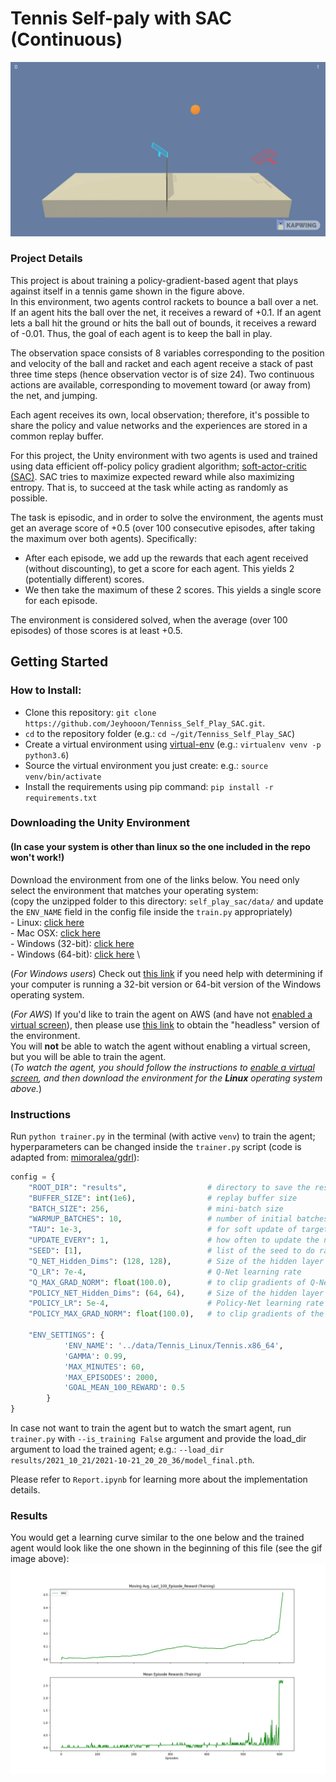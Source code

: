 [//]: # (Image References)
[image1]: images/trained_sac_self_play_tennis_agent.gif "Trained Agent"
[image2]: images/learning_curve.png "Learning Curve"

# Tennis Self-paly with SAC (Continuous)

![Trained Agent][image1]

### Project Details
This project is about training a policy-gradient-based agent that plays against itself in a tennis game shown in the figure above. \
In this environment, two agents control rackets to bounce a ball over a net. If an agent hits the ball over the net, it receives a reward of +0.1. 
If an agent lets a ball hit the ground or hits the ball out of bounds, it receives a reward of -0.01. Thus, the goal of each agent is to keep the ball in play.

The observation space consists of 8 variables corresponding to the position and velocity of the ball and racket 
and each agent receive a stack of past three time steps (hence observation vector is of size 24). Two continuous actions are available, corresponding to movement toward (or away from) the net, and jumping.

Each agent receives its own, local observation; therefore, it's possible to share the policy and value networks and the experiences are stored in a common replay buffer. 


For this project, the Unity environment with two agents is used and trained using data efficient off-policy policy gradient algorithm; [soft-actor-critic (SAC)](https://arxiv.org/abs/1801.01290). 
SAC tries to maximize expected reward while also maximizing entropy. That is, to succeed at the task while acting as randomly as possible.

The task is episodic, and in order to solve the environment, the agents must get an average score of +0.5 (over 100 consecutive episodes, after taking the maximum over both agents). Specifically:

* After each episode, we add up the rewards that each agent received (without discounting), to get a score for each agent. This yields 2 (potentially different) scores. 
* We then take the maximum of these 2 scores.
This yields a single score for each episode.

The environment is considered solved, when the average (over 100 episodes) of those scores is at least +0.5.
## Getting Started

### How to Install:
* Clone this repository: `git clone https://github.com/Jeyhooon/Tenniss_Self_Play_SAC.git`.  
* `cd` to the repository folder (e.g.: `cd ~/git/Tenniss_Self_Play_SAC`)
* Create a virtual environment using [virtual-env](https://docs.python.org/3/tutorial/venv.html#creating-virtual-environments) (e.g.: `virtualenv venv -p python3.6`)
* Source the virtual environment you just create: e.g.: `source venv/bin/activate`
* Install the requirements using pip command: `pip install -r requirements.txt`

### Downloading the Unity Environment
#### (In case your system is other than linux so the one included in the repo won't work!)
Download the environment from one of the links below.  You need only select the environment that matches your operating system:\
(copy the unzipped folder to this directory: `self_play_sac/data/` and update the `ENV_NAME` field in the config file inside the `train.py` appropriately)\
    - Linux: [click here](https://s3-us-west-1.amazonaws.com/udacity-drlnd/P3/Tennis/Tennis_Linux.zip) \
    - Mac OSX: [click here](https://s3-us-west-1.amazonaws.com/udacity-drlnd/P3/Tennis/Tennis.app.zip) \
    - Windows (32-bit): [click here](https://s3-us-west-1.amazonaws.com/udacity-drlnd/P3/Tennis/Tennis_Windows_x86.zip) \
    - Windows (64-bit): [click here](https://s3-us-west-1.amazonaws.com/udacity-drlnd/P3/Tennis/Tennis_Windows_x86_64.zip) \
    
(_For Windows users_) Check out [this link](https://support.microsoft.com/en-us/help/827218/how-to-determine-whether-a-computer-is-running-a-32-bit-version-or-64) if you need help with determining if your computer is running a 32-bit version or 64-bit version of the Windows operating system.

(_For AWS_) If you'd like to train the agent on AWS (and have not [enabled a virtual screen](https://github.com/Unity-Technologies/ml-agents/blob/master/docs/Training-on-Amazon-Web-Service.md)), 
then please use [this link](https://s3-us-west-1.amazonaws.com/udacity-drlnd/P3/Tennis/Tennis_Linux_NoVis.zip) to obtain the "headless" version of the environment.  
You will **not** be able to watch the agent without enabling a virtual screen, but you will be able to train the agent.  \
(_To watch the agent, you should follow the instructions to [enable a virtual screen](https://github.com/Unity-Technologies/ml-agents/blob/master/docs/Training-on-Amazon-Web-Service.md), and then download the environment for the **Linux** operating system above._)

### Instructions
Run `python trainer.py` in the terminal (with active `venv`) to train the agent; hyperparameters can be changed inside the `trainer.py` script (code is adapted from: [mimoralea/gdrl](https://github.com/mimoralea/gdrl)):
```Python
config = {
    "ROOT_DIR": "results",                  # directory to save the results
    "BUFFER_SIZE": int(1e6),                # replay buffer size
    "BATCH_SIZE": 256,                      # mini-batch size
    "WARMUP_BATCHES": 10,                   # number of initial batches to fill the buffer with
    "TAU": 1e-3,                            # for soft update of target parameters
    "UPDATE_EVERY": 1,                      # how often to update the network
    "SEED": [1],                            # list of the seed to do randomize each training
    "Q_NET_Hidden_Dims": (128, 128),        # Size of the hidden layer in Q-Net
    "Q_LR": 7e-4,                           # Q-Net learning rate
    "Q_MAX_GRAD_NORM": float(100.0),        # to clip gradients of Q-Net
    "POLICY_NET_Hidden_Dims": (64, 64),     # Size of the hidden layer in Policy-Net
    "POLICY_LR": 5e-4,                      # Policy-Net learning rate
    "POLICY_MAX_GRAD_NORM": float(100.0),   # to clip gradients of the Policy-Net

    "ENV_SETTINGS": {
            'ENV_NAME': '../data/Tennis_Linux/Tennis.x86_64',
            'GAMMA': 0.99,
            'MAX_MINUTES': 60,
            'MAX_EPISODES': 2000,
            'GOAL_MEAN_100_REWARD': 0.5
        }
}
```
In case not want to train the agent but to watch the smart agent, run `trainer.py` with `--is_training False` argument and provide the load_dir argument to load the trained agent; e.g.: `--load_dir results/2021_10_21/2021-10-21_20_20_36/model_final.pth`.

Please refer to `Report.ipynb` for learning more about the implementation details.

### Results
You would get a learning curve similar to the one below and the trained agent would look like the one shown in the beginning of this file (see the gif image above):
![Learning Curve][image2]
